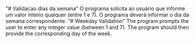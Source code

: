 "# Validacao dias da semana" O programa solicita ao usuário que informe um valor inteiro qualquer (entre 1 e 7). O programa deverá informar o dia da semana correspondente. 
"# Weekday Validation" The program prompts the user to enter any integer value (between 1 and 7). The program should then provide the corresponding day of the week.
